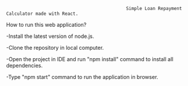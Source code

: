                                                  Simple Loan Repayment Calculator made with React.

How to run this web application?

-Install the latest version of node.js.

-Clone the repository in local computer.

-Open the project in IDE and run "npm install" command to install all dependencies.

-Type "npm start" command to run the application in browser.

